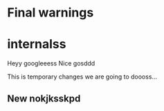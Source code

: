 # Final warnings
# internalss
Heyy googleeess
Nice gosddd

This is temporary changes we are going to doooss...
## New nokjksskpd
